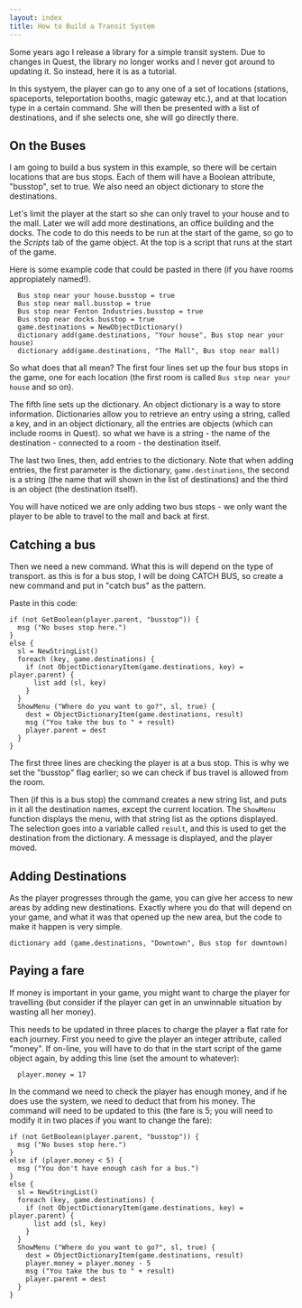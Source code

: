 ```yaml
---
layout: index
title: How to Build a Transit System
---
```




Some years ago I release a library for a simple transit system. Due to changes in Quest, the library no longer works and I never got around to updating it. So instead, here it is as a tutorial.

In this systyem, the player can go to any one of a set of locations (stations, spaceports, teleportation booths, magic gateway etc.), and at that location type in a certain command. She will then be presented with a list of destinations, and if she selects one, she will go directly there.


On the Buses
------------

I am going to build a bus system in this example, so there will be certain locations that are bus stops. Each of them will have a Boolean attribute, "busstop", set to true. We also need an object dictionary to store the destinations. 

Let's limit the player at the start so she can only travel to your house and to the mall. Later we will add more destinations, an office building and the docks. The code to do this needs to be run at the start of the game, so go to the _Scripts_ tab of the game object. At the top is a script that runs at the start of the game.

Here is some example code that could be pasted in there (if you have rooms appropiately named!).

```
  Bus stop near your house.busstop = true
  Bus stop near mall.busstop = true
  Bus stop near Fenton Industries.busstop = true
  Bus stop near docks.busstop = true
  game.destinations = NewObjectDictionary()
  dictionary add(game.destinations, "Your house", Bus stop near your house)
  dictionary add(game.destinations, "The Mall", Bus stop near mall)
```

So what does that all mean? The first four lines set up the four bus stops in the game, one for each location (the first room is called `Bus stop near your house` and so on).

The fifth line sets up the dictionary. An object dictionary is a way to store information. Dictionaries allow you to retrieve an entry using a string, called a key, and in an object dictionary, all the entries are objects (which can include rooms in Quest). so what we have is a string - the name of the destination - connected to a room - the destination itself.

The last two lines, then, add entries to the dictionary. Note that when adding entries, the first parameter is the dictionary, `game.destinations`, the second is a string (the name that will shown in the list of destinations) and the third is an object (the destination itself).

You will have noticed we are only adding two bus stops - we only want the player to be able to travel to the mall and back at first.


Catching a bus
--------------

Then we need a new command. What this is will depend on the type of transport. as this is for a bus stop, I will be doing CATCH BUS, so create a new command and put in "catch bus" as the pattern.

Paste in this code:

```
if (not GetBoolean(player.parent, "busstop")) {
  msg ("No buses stop here.")
}
else {
  sl = NewStringList()
  foreach (key, game.destinations) {
    if (not ObjectDictionaryItem(game.destinations, key) = player.parent) {
      list add (sl, key)
    }
  }
  ShowMenu ("Where do you want to go?", sl, true) {
    dest = ObjectDictionaryItem(game.destinations, result)
    msg ("You take the bus to " + result)
    player.parent = dest
  }
}
```

The first three lines are checking the player is at a bus stop. This is why we set the "busstop" flag earlier; so we can check if bus travel is allowed from the room.

Then (if this is a bus stop) the command creates a new string list, and puts in it all the destination names, except the current location. The `ShowMenu` function displays the menu, with that string list as the options displayed. The selection goes into a variable called `result`, and this is used to get the destination from the dictionary. A message is displayed, and the player moved.


Adding Destinations
--------------------

As the player progresses through the game, you can give her access to new areas by adding new destinations. Exactly where you do that will depend on your game, and what it was that opened up the new area, but the code to make it happen is very simple.

```
dictionary add (game.destinations, "Downtown", Bus stop for downtown)
```


Paying a fare
-------------

If money is important in your game, you might want to charge the player for travelling (but consider if the player can get in an unwinnable situation by wasting all her money).

This needs to be updated in three places to charge the player a flat rate for each journey. First you need to give the player an integer attribute, called "money". If on-line, you will have to do that in the start script of the game object again, by adding this line (set the amount to whatever):

```
  player.money = 17
```

In the command we need to check the player has enough money, and if he does use the system, we need to deduct that from his money. The command will need to be updated to this (the fare is 5; you will need to modify it in two places if you want to change the fare):

```
if (not GetBoolean(player.parent, "busstop")) {
  msg ("No buses stop here.")
}
else if (player.money < 5) {
  msg ("You don't have enough cash for a bus.")
}
else {
  sl = NewStringList()
  foreach (key, game.destinations) {
    if (not ObjectDictionaryItem(game.destinations, key) = player.parent) {
      list add (sl, key)
    }
  }
  ShowMenu ("Where do you want to go?", sl, true) {
    dest = ObjectDictionaryItem(game.destinations, result)
    player.money = player.money - 5
    msg ("You take the bus to " + result)
    player.parent = dest
  }
}
```
